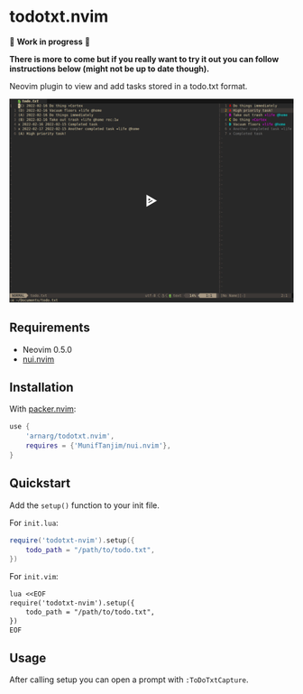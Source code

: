 # todotxt.nvim

🚧 **Work in progress** 🚧

**There is more to come but if you really want to try it out you can follow instructions below (might not be up to date though).**

Neovim plugin to view and add tasks stored in a todo.txt format.

[![asciicast](doc/asciinema.png)](https://asciinema.org/a/FmM892Xfbg5U76HhMgeXYJ88u)

## Requirements

- Neovim 0.5.0
- [nui.nvim](https://github.com/MunifTanjim/nui.nvim)

## Installation

With [packer.nvim](https://github.com/wbthomason/packer.nvim):
```lua
use {
	'arnarg/todotxt.nvim',
	requires = {'MunifTanjim/nui.nvim'},
}
```

## Quickstart

Add the `setup()` function to your init file.

For `init.lua`:
```lua
require('todotxt-nvim').setup({
	todo_path = "/path/to/todo.txt",
})
```

For `init.vim`:
```vim
lua <<EOF
require('todotxt-nvim').setup({
	todo_path = "/path/to/todo.txt",
})
EOF
```

## Usage

After calling setup you can open a prompt with `:ToDoTxtCapture`.
